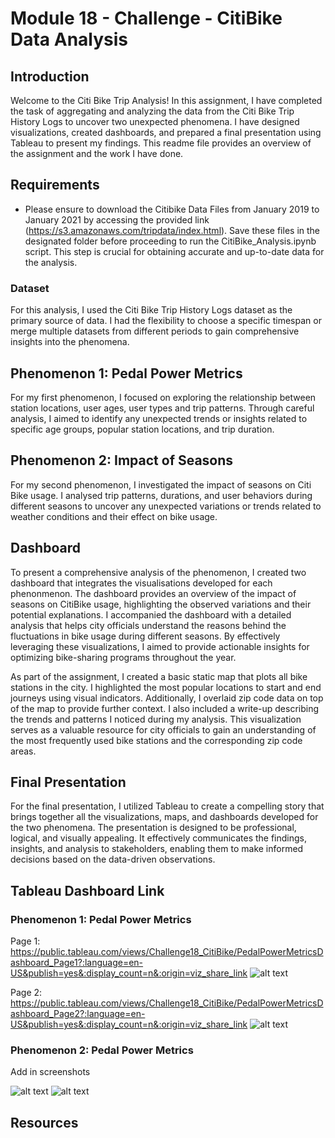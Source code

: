 # Module 18 - Challenge - CitiBike Data Analysis

## Introduction
Welcome to the Citi Bike Trip Analysis! In this assignment, I have completed the task of aggregating and analyzing the data from the Citi Bike Trip History Logs to uncover two unexpected phenomena. I have designed visualizations, created dashboards, and prepared a final presentation using Tableau to present my findings. This readme file provides an overview of the assignment and the work I have done.

## Requirements
* Please ensure to download the Citibike Data Files from January 2019 to January 2021 by accessing the provided link (https://s3.amazonaws.com/tripdata/index.html). Save these files in the designated folder before proceeding to run the CitiBike_Analysis.ipynb script. This step is crucial for obtaining accurate and up-to-date data for the analysis.


### Dataset
For this analysis, I used the Citi Bike Trip History Logs dataset as the primary source of data. I had the flexibility to choose a specific timespan or merge multiple datasets from different periods to gain comprehensive insights into the phenomena.

## Phenomenon 1: Pedal Power Metrics
For my first phenomenon, I focused on exploring the relationship between station locations, user ages, user types and trip patterns. Through careful analysis, I aimed to identify any unexpected trends or insights related to specific age groups, popular station locations, and trip duration.

## Phenomenon 2: Impact of Seasons
For my second phenomenon, I investigated the impact of seasons on Citi Bike usage. I analysed trip patterns, durations, and user behaviors during different seasons to uncover any unexpected variations or trends related to weather conditions and their effect on bike usage.

## Dashboard
To present a comprehensive analysis of the phenomenon, I created two dashboard that integrates the visualisations developed for each phenonmenon. The dashboard provides an overview of the impact of seasons on CitiBike usage, highlighting the observed variations and their potential explanations. I accompanied the dashboard with a detailed analysis that helps city officials understand the reasons behind the fluctuations in bike usage during different seasons. By effectively leveraging these visualizations, I aimed to provide actionable insights for optimizing bike-sharing programs throughout the year.

As part of the assignment, I created a basic static map that plots all bike stations in the city. I highlighted the most popular locations to start and end journeys using visual indicators. Additionally, I overlaid zip code data on top of the map to provide further context. I also included a write-up describing the trends and patterns I noticed during my analysis. This visualization serves as a valuable resource for city officials to gain an understanding of the most frequently used bike stations and the corresponding zip code areas.

## Final Presentation
For the final presentation, I utilized Tableau to create a compelling story that brings together all the visualizations, maps, and dashboards developed for the two phenomena. The presentation is designed to be professional, logical, and visually appealing. It effectively communicates the findings, insights, and analysis to stakeholders, enabling them to make informed decisions based on the data-driven observations.


## Tableau Dashboard Link

### Phenomenon 1: Pedal Power Metrics
Page 1: https://public.tableau.com/views/Challenge18_CitiBike/PedalPowerMetricsDashboard_Page1?:language=en-US&publish=yes&:display_count=n&:origin=viz_share_link
![alt text](https://github.com/Akif23Hasan/Module_18_Challenge-CitiBike/blob/main/Dashboard%20Screenshots/PedalMetrics_Dashboard_ViewPage1.png)

Page 2: https://public.tableau.com/views/Challenge18_CitiBike/PedalPowerMetricsDashboard_Page2?:language=en-US&publish=yes&:display_count=n&:origin=viz_share_link
![alt text](https://github.com/Akif23Hasan/Module_18_Challenge-CitiBike/blob/main/Dashboard%20Screenshots/PedalPowerMetrics_ViewPage2.png)

### Phenomenon 2: Pedal Power Metrics
Add in screenshots

![alt text](https://github.com/Akif23Hasan/Module_18_Challenge-CitiBike/blob/main/Dashboard%20Screenshots/SeasonsAnalysisDashboard_Page1.png)
![alt text](https://github.com/Akif23Hasan/Module_18_Challenge-CitiBike/blob/main/Dashboard%20Screenshots/SeasonsAnalysisDashboard_Page2.png)


## Resources
